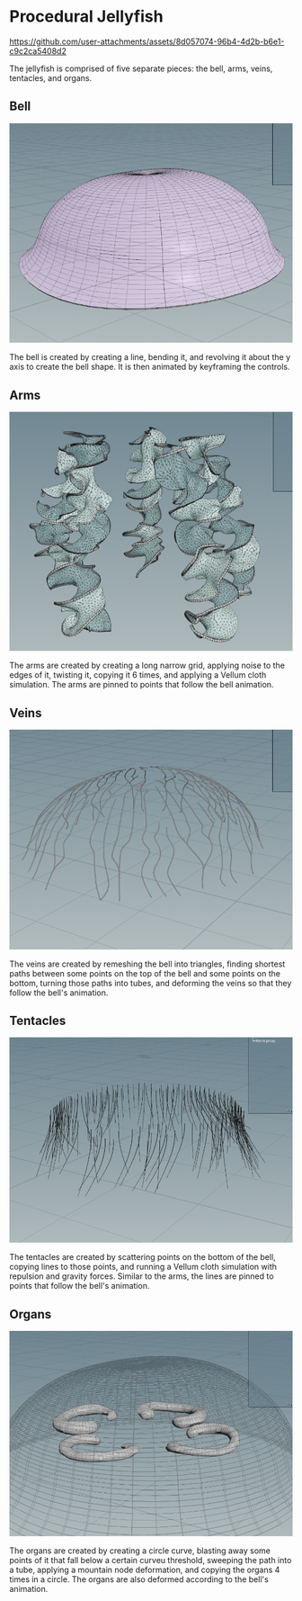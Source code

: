 # Procedural Jellyfish

https://github.com/user-attachments/assets/8d057074-96b4-4d2b-b6e1-c9c2ca5408d2

The jellyfish is comprised of five separate pieces: the bell, arms, veins, tentacles, and organs.

## Bell
![](ShowcaseMedia/bell.png)

The bell is created by creating a line, bending it, and revolving it about the y axis to create the bell shape.  It is then animated by keyframing the controls.

## Arms
![](ShowcaseMedia/arms.png)

The arms are created by creating a long narrow grid, applying noise to the edges of it, twisting it, copying it 6 times, and applying a Vellum cloth simulation.  The arms are pinned to points that follow the bell animation.

## Veins
![](ShowcaseMedia/veins.png)

The veins are created by remeshing the bell into triangles, finding shortest paths between some points on the top of the bell and some points on the bottom, turning those paths into tubes, and deforming the veins so that they follow the bell's animation.

## Tentacles
![](ShowcaseMedia/tentacles.png)

The tentacles are created by scattering points on the bottom of the bell, copying lines to those points, and running a Vellum cloth simulation with repulsion and gravity forces.  Similar to the arms, the lines are pinned to points that follow the bell's animation.

## Organs
![](ShowcaseMedia/organs.png)

The organs are created by creating a circle curve, blasting away some points of it that fall below a certain curveu threshold, sweeping the path into a tube, applying a mountain node deformation, and copying the organs 4 times in a circle.  The organs are also deformed according to the bell's animation.
